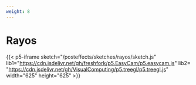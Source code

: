```yaml
---
weight: 8
---
```


# Rayos


{{< p5-iframe sketch="/posteffects/sketches/rayos/sketch.js" lib1="https://cdn.jsdelivr.net/gh/freshfork/p5.EasyCam/p5.easycam.js" lib2=
"https://cdn.jsdelivr.net/gh/VisualComputing/p5.treegl/p5.treegl.js" width="625" height="625" >}}
